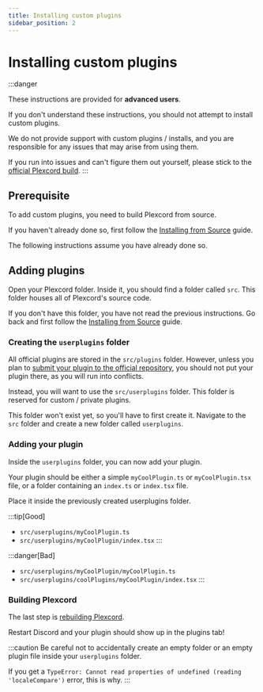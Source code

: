 ```yaml
---
title: Installing custom plugins
sidebar_position: 2
---
```


# Installing custom plugins

:::danger

These instructions are provided for **advanced users**.

If you don't understand these instructions, you should not attempt to install custom plugins.

We do not provide support with custom plugins / installs, and you are responsible for any issues that may arise from using them.

If you run into issues and can't figure them out yourself, please stick to the [official Plexcord build](https://plexcord.club/download).
:::

## Prerequisite

To add custom plugins, you need to build Plexcord from source.

If you haven't already done so, first follow the [Installing from Source](/docs/installing/plexcord) guide. 

The following instructions assume you have already done so.

## Adding plugins

Open your Plexcord folder. Inside it, you should find a folder called `src`. This folder houses all of Plexcord's source code.

If you don't have this folder, you have not read the previous instructions. Go back and first follow the [Installing from Source](/docs/installing/plexcord) guide.

### Creating the `userplugins` folder

All official plugins are stored in the `src/plugins` folder.
However, unless you plan to [submit your plugin to the official repository](/docs/plugins/submission), you should not put your plugin there, as you will run into conflicts.

Instead, you will want to use the `src/userplugins` folder. This folder is reserved for custom / private plugins.

This folder won't exist yet, so you'll have to first create it. Navigate to the `src` folder and create a new folder called `userplugins`.

### Adding your plugin

Inside the `userplugins` folder, you can now add your plugin.

Your plugin should be either a simple `myCoolPlugin.ts` or `myCoolPlugin.tsx` file, or a folder containing an `index.ts` or `index.tsx` file.

Place it inside the previously created userplugins folder.

:::tip[Good]
- `src/userplugins/myCoolPlugin.ts`
- `src/userplugins/myCoolPlugin/index.tsx`
:::

:::danger[Bad]
- `src/userplugins/myCoolPlugin/myCoolPlugin.ts`
- `src/userplugins/coolPlugins/myCoolPlugin/index.tsx`
:::

### Building Plexcord

The last step is [rebuilding Plexcord](/docs/installing/plexcord#building-plexcord).

Restart Discord and your plugin should show up in the plugins tab!

:::caution
Be careful not to accidentally create an empty folder or an empty plugin file inside your `userplugins` folder.

If you get a `TypeError: Cannot read properties of undefined (reading 'localeCompare')` error, this is why.
:::
